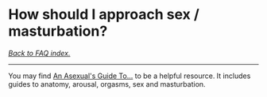 # How should I approach sex / masturbation?

[*Back to FAQ index.*](https://github.com/MissTeapot/LGBT-Wikis/blob/main/github_wiki/asexuality/faq.md)

---

You may find [An Asexual's Guide To...](https://www.asexualityarchive.com/an-asexuals-guide-to/) to be a helpful resource. It includes guides to anatomy, arousal, orgasms, sex and masturbation.